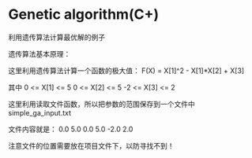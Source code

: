 # Genetic algorithm(C+)
 利用遗传算法计算最优解的例子

遗传算法基本原理：



这里利用遗传算法计算一个函数的极大值：
F(X) = X[1]^2 - X[1]*X[2] + X[3]

其中
0 <= X[1] <= 5
0 <= X[2] <= 5
-2 <= X[3] <= 2

这里利用读取文件函数，所以把参数的范围保存到一个文件中
simple_ga_input.txt

文件内容就是：
0.0   5.0
0.0   5.0 
-2.0   2.0

注意文件的位置需要放在项目文件下，以防寻找不到！
